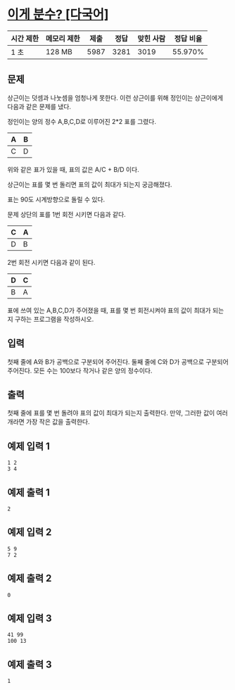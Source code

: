 

# [이게 분수? [다국어]](https://www.acmicpc.net/problem/2863)

| 시간 제한 | 메모리 제한 | 제출 | 정답 | 맞힌 사람 | 정답 비율 |
| --- | --- | --- | --- | --- | --- |
| 1 초 | 128 MB | 5987 | 3281 | 3019 | 55.970% |

## 문제

상근이는 덧셈과 나눗셈을 엄청나게 못한다. 이런 상근이를 위해 정인이는 상근이에게 다음과 같은 문제를 냈다.

정인이는 양의 정수 A,B,C,D로 이루어진 2*2 표를 그렸다.

| A | B |
| --- | --- |
| C | D |

위와 같은 표가 있을 때, 표의 값은 A/C + B/D 이다.

상근이는 표를 몇 번 돌리면 표의 값이 최대가 되는지 궁금해졌다.

표는 90도 시계방향으로 돌릴 수 있다.

문제 상단의 표를 1번 회전 시키면 다음과 같다.

| C | A |
| --- | --- |
| D | B |

2번 회전 시키면 다음과 같이 된다.

| D | C |
| --- | --- |
| B | A |

표에 쓰여 있는 A,B,C,D가 주어졌을 때, 표를 몇 번 회전시켜야 표의 값이 최대가 되는지 구하는 프로그램을 작성하시오.

## 입력

첫째 줄에 A와 B가 공백으로 구분되어 주어진다. 둘째 줄에 C와 D가 공백으로 구분되어 주어진다. 모든 수는 100보다 작거나 같은 양의 정수이다.

## 출력

첫째 줄에 표를 몇 번 돌려야 표의 값이 최대가 되는지 출력한다. 만약, 그러한 값이 여러개라면 가장 작은 값을 출력한다.

## 예제 입력 1

```
1 2
3 4

```

## 예제 출력 1

```
2

```

## 예제 입력 2

```
5 9
7 2

```

## 예제 출력 2

```
0

```

## 예제 입력 3

```
41 99
100 13

```

## 예제 출력 3

```
1
```
